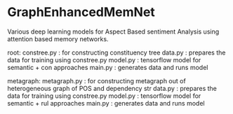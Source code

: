 # GraphEnhancedMemNet
Various deep learning models for Aspect Based sentiment Analysis using attention based memory networks.

root:
		constree.py : for constructing constituency tree
		data.py : prepares the data for training using constree.py
		model.py : tensorflow model for semantic + con approaches
		main.py : generates data and runs model

metagraph:
		metagraph.py : for constructing metagraph out of heterogeneous graph of POS and dependency str
		data.py : prepares the data for training using constree.py
		model.py : tensorflow model for semantic + rul approaches
		main.py : generates data and runs model
